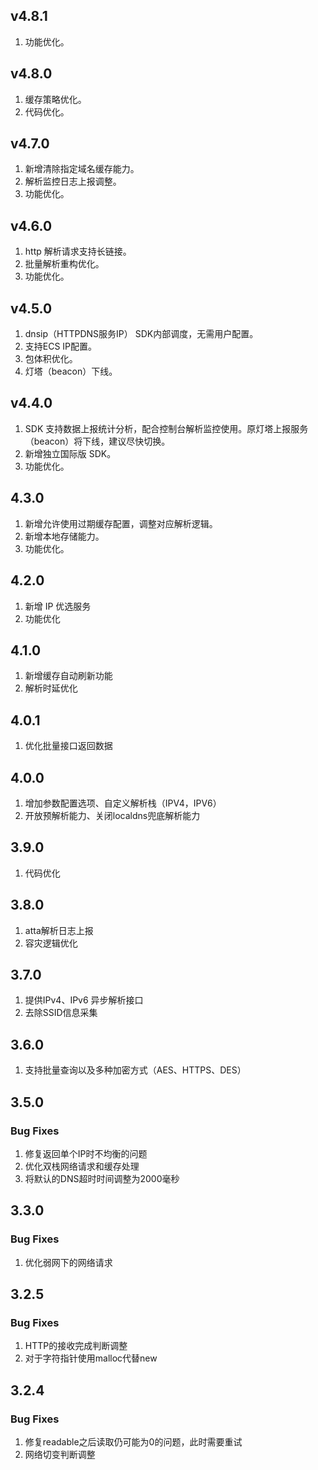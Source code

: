 ## v4.8.1
1. 功能优化。

## v4.8.0
1. 缓存策略优化。
2. 代码优化。

## v4.7.0
1. 新增清除指定域名缓存能力。
2. 解析监控日志上报调整。
3. 功能优化。

## v4.6.0
1. http 解析请求支持长链接。
2. 批量解析重构优化。
3. 功能优化。

## v4.5.0
1. dnsip（HTTPDNS服务IP） SDK内部调度，无需用户配置。
2. 支持ECS IP配置。
3. 包体积优化。
4. 灯塔（beacon）下线。

## v4.4.0
1. SDK 支持数据上报统计分析，配合控制台解析监控使用。原灯塔上报服务（beacon）将下线，建议尽快切换。
2. 新增独立国际版 SDK。
3. 功能优化。

## 4.3.0
1. 新增允许使用过期缓存配置，调整对应解析逻辑。
2. 新增本地存储能力。
3. 功能优化。

## 4.2.0
1. 新增 IP 优选服务
2. 功能优化

## 4.1.0
1. 新增缓存自动刷新功能
2. 解析时延优化

## 4.0.1
1. 优化批量接口返回数据

## 4.0.0
1. 增加参数配置选项、自定义解析栈（IPV4，IPV6）
2. 开放预解析能力、关闭localdns兜底解析能力

## 3.9.0
1. 代码优化

## 3.8.0
1. atta解析日志上报
2. 容灾逻辑优化

## 3.7.0
1. 提供IPv4、IPv6 异步解析接口
2. 去除SSID信息采集

## 3.6.0
1. 支持批量查询以及多种加密方式（AES、HTTPS、DES）

## 3.5.0

### Bug Fixes

1. 修复返回单个IP时不均衡的问题
2. 优化双栈网络请求和缓存处理
3. 将默认的DNS超时时间调整为2000毫秒

## 3.3.0

### Bug Fixes

1. 优化弱网下的网络请求

## 3.2.5

### Bug Fixes

1. HTTP的接收完成判断调整
2. 对于字符指针使用malloc代替new


## 3.2.4

### Bug Fixes

1. 修复readable之后读取仍可能为0的问题，此时需要重试
2. 网络切变判断调整

